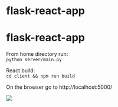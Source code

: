 # flask-react-app

# flask-react-app

From home directory run:
<br>
`python server/main.py`

React build:
<br>
`cd client && npm run build`

On the browser go to http://localhost:5000/
<br>

![](demo.gif)


